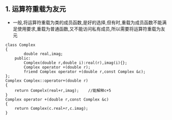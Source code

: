 ## 1. 运算符重载为友元

* 一般,将运算符重载为类的成员函数,是好的选择,但有时,重载为成员函数不能满足使用要求,重载为普通函数,又不能访问私有成员,所以需要将运算符重载为友元

```
class Complex
{
        double real,imag;
    public:
        Complex(double r,double i):real(r),imag(i){};
        Complex operator +(double r);
        friend Complex operator +(double r,const Complex &c);
};
Complex Complex::operator+(double r)
{
    return Compelx(real+r,imag);    //能解释c+5
}
Complex operator +(double r,const Complex &c)
{
    return Complex(c.real+r,c.imag);
}
```
